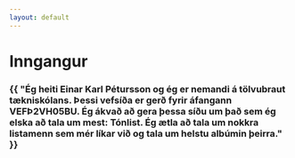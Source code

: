 ```yaml
---
layout: default
---
```


# Inngangur

### {{ "Ég heiti Einar Karl Pétursson og ég er nemandi á tölvubraut tækniskólans. Þessi vefsíða er gerð fyrir áfangann VEFÞ2VH05BU. Ég ákvað að gera þessa síðu um það sem ég elska að tala um mest: Tónlist. Ég ætla að tala um nokkra listamenn sem mér líkar við og tala um helstu albúmin þeirra." }}